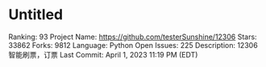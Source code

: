 # Untitled

Ranking: 93
Project Name: https://github.com/testerSunshine/12306
Stars: 33862
Forks: 9812
Language: Python
Open Issues: 225
Description: 12306智能刷票，订票
Last Commit: April 1, 2023 11:19 PM (EDT)